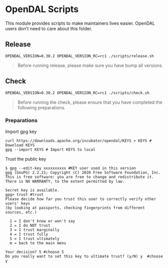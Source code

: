 # OpenDAL Scripts

This module provides scripts to make maintainers lives easier.
OpenDAL users don't need to care about this folder.

## Release

```shell
OPENDAL_VERSION=0.30.2 OPENDAL_VERSION_RC=rc1 ./scripts/release.sh
```

> Before running release, please make sure you have bump all versions.

## Check

```shell
OPENDAL_VERSION=0.30.2 OPENDAL_VERSION_RC=rc1 ./scripts/check.sh
```

> Before running the check, please ensure that you have completed the following preparations.

### Preparations

Import gpg key

```shell
curl https://downloads.apache.org/incubator/opendal/KEYS > KEYS # Download KEYS
gpg --import KEYS # Import KEYS to local
```

Trust the public key

```shell
$ gpg --edit-key xxxxxxxxxx #KEY user used in this version
gpg (GnuPG) 2.2.21; Copyright (C) 2020 Free Software Foundation, Inc.
This is free software: you are free to change and redistribute it.
There is NO WARRANTY, to the extent permitted by law.

Secret key is available.
gpg> trust #trust
Please decide how far you trust this user to correctly verify other users' keys
(by looking at passports, checking fingerprints from different sources, etc.)

  1 = I don't know or won't say
  2 = I do NOT trust
  3 = I trust marginally
  4 = I trust fully
  5 = I trust ultimately
  m = back to the main menu

Your decision? 5 #choose 5
Do you really want to set this key to ultimate trust? (y/N) y  #choose y
```
